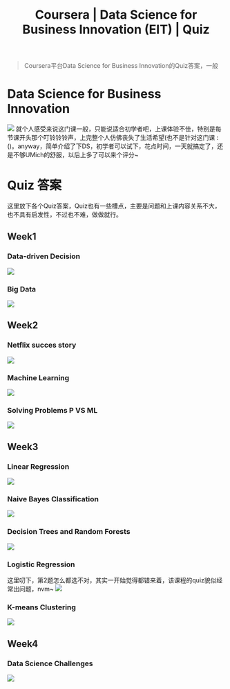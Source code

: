 ﻿---
 title: Coursera | Data Science for Business Innovation (EIT) | Quiz
 date: 
 updated: 
 categories:
 - Coursera
 - DataScience
 tags:
 - Coursera
 - DataScience
 - Business
---
>Coursera平台Data Science for Business Innovation的Quiz答案，一般
<!--less-->

# Data Science for Business Innovation
![](https://img-blog.csdnimg.cn/20210204142832110.png#pic_center)
就个人感受来说这门课一般，只能说适合初学者吧，上课体验不佳，特别是每节课开头那个叮铃铃铃声，上完整个人仿佛丧失了生活希望(也不是针对这门课 :()。anyway，简单介绍了下DS，初学者可以试下，花点时间，一天就搞定了，还是不够UMich的舒服，以后上多了可以来个评分~

# Quiz 答案
这里放下各个Quiz答案，Quiz也有一些槽点，主要是问题和上课内容关系不大，也不具有启发性，不过也不难，做做就行。

## Week1
### Data-driven Decision
![](https://img-blog.csdnimg.cn/20210103122846399.png#pic_center)
### Big Data
![](https://img-blog.csdnimg.cn/20210103122915562.png#pic_center)

## Week2

### Netflix succes story
![](https://img-blog.csdnimg.cn/20210103122946879.png#pic_center)

### Machine Learning
![](https://img-blog.csdnimg.cn/20210103123058687.png#pic_center)
### Solving Problems P VS ML
![](https://img-blog.csdnimg.cn/20210103123116127.png#pic_center)


## Week3
### Linear Regression
![](https://img-blog.csdnimg.cn/20210103123230614.png#pic_center)

### Naive Bayes Classification
![](https://img-blog.csdnimg.cn/20210103123252862.png#pic_center)
### Decision Trees and Random Forests
![](https://img-blog.csdnimg.cn/20210103123312147.png#pic_center)
### Logistic Regression
这里叨下，第2题怎么都选不对，其实一开始觉得都错来着，该课程的quiz貌似经常出问题，nvm~
![](https://img-blog.csdnimg.cn/20210103123721285.png#pic_center)

### K-means Clustering
![](https://img-blog.csdnimg.cn/20210103123457115.png#pic_center)

## Week4
### Data Science Challenges
![](https://img-blog.csdnimg.cn/20210103123512183.png#pic_center)

